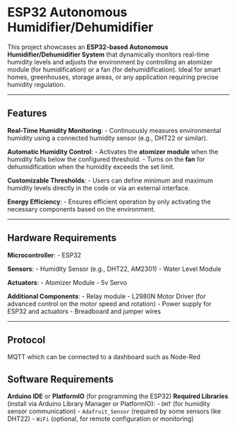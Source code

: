 # ESP32 Autonomous Humidifier/Dehumidifier

This project showcases an **ESP32-based Autonomous Humidifier/Dehumidifier System** that dynamically monitors real-time humidity levels and adjusts the environment by controlling an atomizer module (for humidification) or a fan (for dehumidification). Ideal for smart homes, greenhouses, storage areas, or any application requiring precise humidity regulation.

---

## Features

  **Real-Time Humidity Monitoring**:
    - Continuously measures environmental humidity using a connected humidity sensor (e.g., DHT22 or similar).

  **Automatic Humidity Control**:
    - Activates the **atomizer module** when the humidity falls below the configured threshold.
    - Turns on the **fan** for dehumidification when the humidity exceeds the set limit.

  **Customizable Thresholds**:
    - Users can define minimum and maximum humidity levels directly in the code or via an external interface.

  **Energy Efficiency**:
    - Ensures efficient operation by only activating the necessary components based on the environment.

---

## Hardware Requirements

 **Microcontroller**:
    - ESP32
    
 **Sensors**:
    - Humidity Sensor (e.g., DHT22, AM2301)
    - Water Level Module

 **Actuators**:
    - Atomizer Module
    - 5v Servo

 **Additional Components**:
    - Relay module
    - L2980N Motor Driver (for advanced control on the motor speed and rotation)
    - Power supply for ESP32 and actuators
    - Breadboard and jumper wires

---

## Protocol

  MQTT which can be connected to a dashboard such as Node-Red

## Software Requirements

  **Arduino IDE** or **PlatformIO** (for programming the ESP32)
  **Required Libraries** (install via Arduino Library Manager or PlatformIO):
    - `DHT` (for humidity sensor communication)
    - `Adafruit_Sensor` (required by some sensors like DHT22)
    - `WiFi` (optional, for remote configuration or monitoring)
